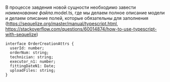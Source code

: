 В процессе завдения новой сущности необходимо завести *наименование файла*.model.ts, где мы делаем полное описание модели и делаем описание полей, которые обязательны для заполнения (https://sequelize.org/master/manual/typescript.html, https://stackoverflow.com/questions/60014874/how-to-use-typescript-with-sequelize)

```
interface OrderCreationAttrs {
  userId: number;
  orderNum: string;
  technician: string;
  executor_n1: number;
  fittingDateN1: Date;
  uploadFiles: string;
}
```
